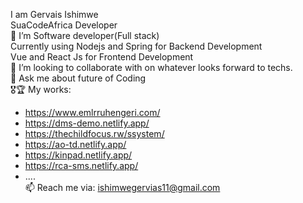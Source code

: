 I am Gervais Ishimwe \
SuaCodeAfrica Developer\
🔭 I’m Software developer(Full stack)\
Currently using Nodejs and Spring for Backend Development \
Vue and React Js for Frontend Development\
👯 I’m looking to collaborate with on whatever looks forward to techs.\
💬 Ask me about future of Coding\
🎖🏆 My works:  
* https://www.emlrruhengeri.com/
* https://dms-demo.netlify.app/ 
* https://thechildfocus.rw/ssystem/ 
* https://ao-td.netlify.app/ 
* https://kinpad.netlify.app/
* https://rca-sms.netlify.app/
* .... \
📫 Reach me via: ishimwegervias11@gmail.com
